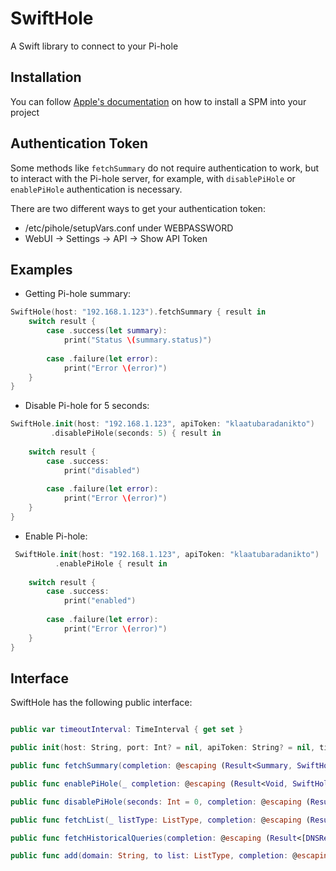 # SwiftHole
A Swift library to connect to your Pi-hole


## Installation
You can follow [Apple's documentation](https://developer.apple.com/documentation/xcode/adding_package_dependencies_to_your_app) on how to install a SPM into your project

## Authentication Token
Some methods like `fetchSummary` do not require authentication to work, but to interact with the Pi-hole server, for example, with `disablePiHole` or `enablePiHole` authentication is necessary.

There are two different ways to get your authentication token:

- /etc/pihole/setupVars.conf under WEBPASSWORD
- WebUI -> Settings -> API -> Show API Token

## Examples

- Getting Pi-hole summary:

```swift
SwiftHole(host: "192.168.1.123").fetchSummary { result in
    switch result {
        case .success(let summary):
            print("Status \(summary.status)")
                
        case .failure(let error):
            print("Error \(error)")
    }
}
```

- Disable Pi-hole for 5 seconds:

```swift
SwiftHole.init(host: "192.168.1.123", apiToken: "klaatubaradanikto")
         .disablePiHole(seconds: 5) { result in
                
    switch result {
        case .success:
            print("disabled")
                    
        case .failure(let error):
            print("Error \(error)")
    }
}
```

- Enable Pi-hole:

```swift
 SwiftHole.init(host: "192.168.1.123", apiToken: "klaatubaradanikto")
          .enablePiHole { result in
                
    switch result {
        case .success:
            print("enabled")
                
        case .failure(let error):
            print("Error \(error)")
    }
}
```

## Interface

SwiftHole has the following public interface:

```swift

public var timeoutInterval: TimeInterval { get set }

public init(host: String, port: Int? = nil, apiToken: String? = nil, timeoutInterval: TimeInterval = 30, secure: Bool = false)

public func fetchSummary(completion: @escaping (Result<Summary, SwiftHoleError>) -> ())

public func enablePiHole(_ completion: @escaping (Result<Void, SwiftHoleError>) -> ())

public func disablePiHole(seconds: Int = 0, completion: @escaping (Result<Void, SwiftHoleError>) -> ())

public func fetchList(_ listType: ListType, completion: @escaping (Result<[ListItem], SwiftHoleError>) -> ())

public func fetchHistoricalQueries(completion: @escaping (Result<[DNSRequest], SwiftHoleError>) -> ())

public func add(domain: String, to list: ListType, completion: @escaping (Result<Void, SwiftHoleError>) -> ())

```


